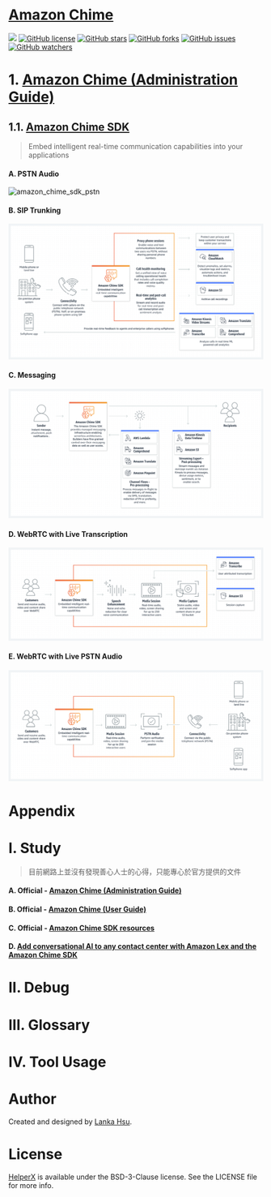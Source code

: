 # [Amazon Chime](https://aws.amazon.com/tw/chime/)

[![](https://img.shields.io/badge/Powered%20by-lankahsu%20-brightgreen.svg)](https://github.com/lankahsu520/HelperX)
[![GitHub license][license-image]][license-url]
[![GitHub stars][stars-image]][stars-url]
[![GitHub forks][forks-image]][forks-url]
[![GitHub issues][issues-image]][issues-image]
[![GitHub watchers][watchers-image]][watchers-image]

[license-image]: https://img.shields.io/github/license/lankahsu520/HelperX.svg
[license-url]: https://github.com/lankahsu520/HelperX/blob/master/LICENSE
[stars-image]: https://img.shields.io/github/stars/lankahsu520/HelperX.svg
[stars-url]: https://github.com/lankahsu520/HelperX/stargazers
[forks-image]: https://img.shields.io/github/forks/lankahsu520/HelperX.svg
[forks-url]: https://github.com/lankahsu520/HelperX/network
[issues-image]: https://img.shields.io/github/issues/lankahsu520/HelperX.svg
[issues-url]: https://github.com/lankahsu520/HelperX/issues
[watchers-image]: https://img.shields.io/github/watchers/lankahsu520/HelperX.svg
[watchers-url]: https://github.com/lankahsu520/HelperX/watchers

# 1. [Amazon Chime (Administration Guide)](https://docs.aws.amazon.com/chime/latest/ag/what-is-chime.html)

## 1.1. [Amazon Chime SDK](https://aws.amazon.com/chime/chime-sdk/)

> Embed intelligent real-time communication capabilities into your applications

#### A. PSTN Audio

![amazon_chime_sdk_pstn](T:\codebase\lankahsu520\HelperX\images\amazon_chime_sdk_pstn.png)

#### B. SIP Trunking

![amazon_chime_sdk_sip_trunking](./images/amazon_chime_sdk_sip_trunking.png)

#### C. Messaging

![amazon_chime_sdk_messaging](./images/amazon_chime_sdk_messaging.png)

#### D. WebRTC with Live Transcription

![amazon_chime_sdk_webrtc_with_live](./images/amazon_chime_sdk_webrtc_with_live.png)

#### E. WebRTC with Live PSTN Audio
![amazon_chime_sdk_webrtc_with_live](./images/amazon_chime_sdk_webrtc_with_pstn.png)




# Appendix

# I. Study

> 目前網路上並沒有發現善心人士的心得，只能專心於官方提供的文件

#### A. Official - [Amazon Chime (Administration Guide)](https://docs.aws.amazon.com/chime/latest/ag/what-is-chime.html)

#### B. Official - [Amazon Chime (User Guide)](https://docs.aws.amazon.com/chime/latest/ug/what-is-chime.html)

#### C. Official - [Amazon Chime SDK resources](https://aws.amazon.com/chime/chime-sdk/resources/)

#### D. [Add conversational AI to any contact center with Amazon Lex and the Amazon Chime SDK](https://aws.amazon.com/tw/blogs/machine-learning/add-conversational-ai-to-any-contact-center-with-amazon-lex-and-the-amazon-chime-sdk/)

# II. Debug

# III. Glossary

# IV. Tool Usage


# Author

Created and designed by [Lanka Hsu](lankahsu@gmail.com).

# License

[HelperX](https://github.com/lankahsu520/HelperX) is available under the BSD-3-Clause license. See the LICENSE file for more info.

